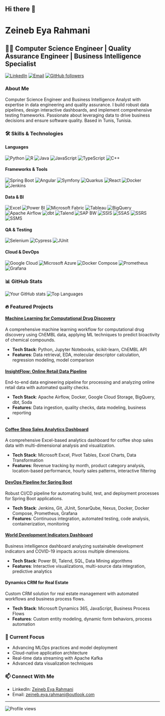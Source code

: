 ## Hi there 👋

# Zeineb Eya Rahmani

## 👨‍💻 Computer Science Engineer | Quality Assurance Engineer | Business Intelligence Specialist

[![LinkedIn](https://img.shields.io/badge/LinkedIn-0077B5?style=for-the-badge&logo=linkedin&logoColor=white)](https://www.linkedin.com/in/zeineb-eya-rahmani-1a453b156/)
[![Email](https://img.shields.io/badge/Email-D14836?style=for-the-badge&logo=gmail&logoColor=white)](mailto:zeineb.eya.rahmani@outlook.com)
[![GitHub followers](https://img.shields.io/github/followers/zeineb-eya?style=for-the-badge&logo=github)](https://github.com/zeineb-eya?tab=followers)
### About Me

Computer Science Engineer and Business Intelligence Analyst with expertise in data engineering and quality assurance. I build robust data pipelines, design interactive dashboards, and implement comprehensive testing frameworks. Passionate about leveraging data to drive business decisions and ensure software quality. Based in Tunis, Tunisia.

### 🛠️ Skills & Technologies

#### Languages
![Python](https://img.shields.io/badge/Python-3776AB?style=flat&logo=python&logoColor=white)
![R](https://img.shields.io/badge/R-276DC3?style=flat&logo=r&logoColor=white)
![Java](https://img.shields.io/badge/Java-ED8B00?style=flat&logo=java&logoColor=white)
![JavaScript](https://img.shields.io/badge/JavaScript-F7DF1E?style=flat&logo=javascript&logoColor=black)
![TypeScript](https://img.shields.io/badge/TypeScript-007ACC?style=flat&logo=typescript&logoColor=white)
![C++](https://img.shields.io/badge/C++-00599C?style=flat&logo=c%2B%2B&logoColor=white)

#### Frameworks & Tools
![Spring Boot](https://img.shields.io/badge/Spring_Boot-6DB33F?style=flat&logo=spring-boot&logoColor=white)
![Angular](https://img.shields.io/badge/Angular-DD0031?style=flat&logo=angular&logoColor=white)
![Symfony](https://img.shields.io/badge/Symfony-000000?style=flat&logo=symfony&logoColor=white)
![Quarkus](https://img.shields.io/badge/Quarkus-4695EB?style=flat&logo=quarkus&logoColor=white)
![React](https://img.shields.io/badge/React-61DAFB?style=flat&logo=react&logoColor=black)
![Docker](https://img.shields.io/badge/Docker-2496ED?style=flat&logo=docker&logoColor=white)
![Jenkins](https://img.shields.io/badge/Jenkins-D24939?style=flat&logo=jenkins&logoColor=white)

#### Data & BI
![Excel](https://img.shields.io/badge/Microsoft_Excel-217346?style=flat&logo=microsoft-excel&logoColor=white)
![Power BI](https://img.shields.io/badge/Power_BI-F2C811?style=flat&logo=power-bi&logoColor=black)
![Microsoft Fabric](https://img.shields.io/badge/Microsoft_Fabric-0078D4?style=flat&logo=microsoft&logoColor=white)
![Tableau](https://img.shields.io/badge/Tableau-E97627?style=flat&logo=tableau&logoColor=white)
![BigQuery](https://img.shields.io/badge/BigQuery-4285F4?style=flat&logo=google-cloud&logoColor=white)
![Apache Airflow](https://img.shields.io/badge/Apache_Airflow-017CEE?style=flat&logo=apache-airflow&logoColor=white)
![dbt](https://img.shields.io/badge/dbt-FF694B?style=flat&logo=dbt&logoColor=white)
![Talend](https://img.shields.io/badge/Talend-FF6D70?style=flat&logo=talend&logoColor=white)
![SAP BW](https://img.shields.io/badge/SAP_BW-0FAAFF?style=flat&logo=sap&logoColor=white)
![SSIS](https://img.shields.io/badge/SSIS-CC2927?style=flat&logo=microsoft-sql-server&logoColor=white)
![SSAS](https://img.shields.io/badge/SSAS-CC2927?style=flat&logo=microsoft-sql-server&logoColor=white)
![SSRS](https://img.shields.io/badge/SSRS-CC2927?style=flat&logo=microsoft-sql-server&logoColor=white)
![SSMS](https://img.shields.io/badge/SSMS-CC2927?style=flat&logo=microsoft-sql-server&logoColor=white)

#### QA & Testing
![Selenium](https://img.shields.io/badge/Selenium-43B02A?style=flat&logo=selenium&logoColor=white)
![Cypress](https://img.shields.io/badge/Cypress-17202C?style=flat&logo=cypress&logoColor=white)
![JUnit](https://img.shields.io/badge/JUnit-25A162?style=flat&logo=junit5&logoColor=white)

#### Cloud & DevOps
![Google Cloud](https://img.shields.io/badge/Google_Cloud-4285F4?style=flat&logo=google-cloud&logoColor=white)
![Microsoft Azure](https://img.shields.io/badge/Microsoft_Azure-0089D6?style=flat&logo=microsoft-azure&logoColor=white)
![Docker Compose](https://img.shields.io/badge/Docker_Compose-2496ED?style=flat&logo=docker&logoColor=white)
![Prometheus](https://img.shields.io/badge/Prometheus-E6522C?style=flat&logo=prometheus&logoColor=white)
![Grafana](https://img.shields.io/badge/Grafana-F46800?style=flat&logo=grafana&logoColor=white)

### 📊 GitHub Stats

![Your GitHub stats](https://github-readme-stats.vercel.app/api?username=zeineb-eya&show_icons=true&theme=radical)
![Top Languages](https://github-readme-stats.vercel.app/api/top-langs/?username=zeineb-eya&layout=compact&theme=radical)

### 🔥 Featured Projects

#### [Machine Learning for Computational Drug Discovery](https://github.com/zeineb-eya/Drug-Discovery)
A comprehensive machine learning workflow for computational drug discovery using ChEMBL data, applying ML techniques to predict bioactivity of chemical compounds.
- **Tech Stack**: Python, Jupyter Notebooks, scikit-learn, ChEMBL API
- **Features**: Data retrieval, EDA, molecular descriptor calculation, regression modeling, model comparison

#### [InsightFlow: Online Retail Data Pipeline](https://github.com/zeineb-eya/retail)
End-to-end data engineering pipeline for processing and analyzing online retail data with automated quality checks.
- **Tech Stack**: Apache Airflow, Docker, Google Cloud Storage, BigQuery, dbt, Soda
- **Features**: Data ingestion, quality checks, data modeling, business reporting
- 
#### [Coffee Shop Sales Analytics Dashboard](https://github.com/zeineb-eya/coffee-shop-sales-analysis)
A comprehensive Excel-based analytics dashboard for coffee shop sales data with multi-dimensional analysis and visualization.
- **Tech Stack**: Microsoft Excel, Pivot Tables, Excel Charts, Data Transformation
- **Features**: Revenue tracking by month, product category analysis, location-based performance, hourly sales patterns, interactive filtering

#### [DevOps Pipeline for Spring Boot](https://github.com/moueffek/Devops23/tree/feat/initiation_kaddem_devops_project)
Robust CI/CD pipeline for automating build, test, and deployment processes for Spring Boot applications.
- **Tech Stack**: Jenkins, Git, JUnit, SonarQube, Nexus, Docker, Docker Compose, Prometheus, Grafana
- **Features**: Continuous integration, automated testing, code analysis, containerization, monitoring

#### [World Development Indicators Dashboard](https://github.com/zeineb-eya/sustainable-development-goals)
Business intelligence dashboard analyzing sustainable development indicators and COVID-19 impacts across multiple dimensions.
- **Tech Stack**: Power BI, Talend, SQL, Data Mining algorithms
- **Features**: Interactive visualizations, multi-source data integration, predictive analytics

#### Dynamics CRM for Real Estate
Custom CRM solution for real estate management with automated workflows and business process flows.
- **Tech Stack**: Microsoft Dynamics 365, JavaScript, Business Process Flows
- **Features**: Custom entity modeling, dynamic form behaviors, process automation

### 🌱 Current Focus

- Advancing MLOps practices and model deployment
- Cloud-native application architecture
- Real-time data streaming with Apache Kafka
- Advanced data visualization techniques

### 📫 Connect With Me

- LinkedIn: [Zeineb Eya Rahmani](https://www.linkedin.com/in/zeineb-eya-rahmani-1a453b156/)
- Email: zeineb.eya.rahmani@outlook.com

---

![Profile views](https://komarev.com/ghpvc/?username=zeineb-eya&color=blueviolet)
